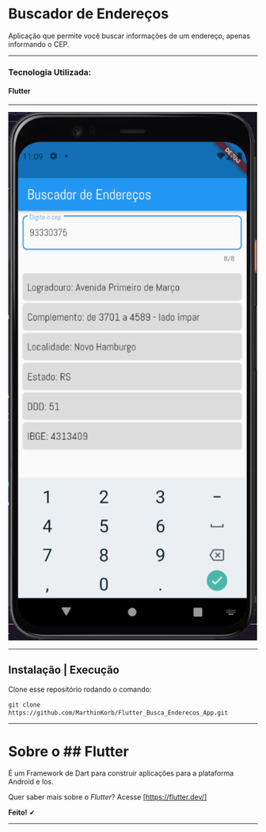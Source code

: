 # Buscador de Endereços

Aplicação que permite você buscar informações de um endereço, apenas informando o CEP.

---

### Tecnologia Utilizada:

#### Flutter

---

<p align="center" border-radius="4px">
<img src=".github/exp1.png" width=800">
</p>

---

## Instalação | Execução

Clone esse repositório rodando o comando:

    git clone https://github.com/MarthinKorb/Flutter_Busca_Enderecos_App.git

---

# Sobre o ## Flutter

É um Framework de Dart para construir aplicações para a plataforma Android e Ios.

Quer saber mais sobre o _Flutter_? Acesse [https://flutter.dev/]

**Feito!** ✔

---
